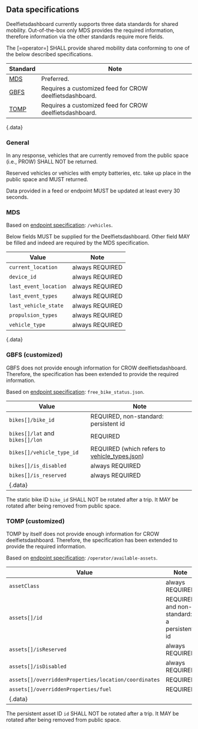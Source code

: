## Data specifications

Deelfietsdashboard currently supports three data standards for shared mobility.
Out-of-the-box only MDS provides the required information, therefore information via the other standards require more fields.

<div class='advisement'>

The [=operator=] SHALL provide shared mobility data conforming to one of the below described specifications.

</div>

Standard | Note
---|---
[MDS](#mds) | Preferred.
[GBFS](#gbfs-customized) | Requires a customized feed for CROW deelfietsdashboard.
[TOMP](#tomp-customized) | Requires a customized feed for CROW deelfietsdashboard.
{.data}

### General

<div class="advisement">

In any response, vehicles that are currently removed from the public space (i.e., PROW) SHALL NOT be returned.

Reserved vehicles or vehicles with empty batteries, etc. take up place in the public space and MUST returned.

Data provided in a feed or endpoint MUST be updated at least every 30 seconds.

</div>

### MDS

Based on [endpoint specification][1]: `/vehicles`.

Below fields MUST be supplied for the Deelfietsdashboard. 
Other field MAY be filled and indeed are required by the MDS specification.

Value | Note
---|---
`current_location`    | always REQUIRED
`device_id`           | always REQUIRED
`last_event_location` | always REQUIRED
`last_event_types`    | always REQUIRED
`last_vehicle_state`  | always REQUIRED
`propulsion_types`    | always REQUIRED
`vehicle_type`        | always REQUIRED
{.data}

[1]: https://github.com/openmobilityfoundation/mobility-data-specification/blob/main/provider/README.md#vehicles 

### GBFS (customized)

<div class="note">
GBFS does not provide enough information for CROW deelfietsdashboard. 
Therefore, the specification has been extended to provide the required information.
</div>


Based on [endpoint specification][2]: `free_bike_status.json`.

Value | Note
---|---
`bikes[]/bike_id` | REQUIRED, non-standard: persistent id
`bikes[]/lat` and `bikes[]/lon` | REQUIRED
`bikes[]/vehicle_type_id` | REQUIRED (which refers to [vehicle_types.json][vehicle_types])
`bikes[]/is_disabled` | always REQUIRED 
`bikes[]/is_reserved` | always REQUIRED 
{.data} |

The static bike ID `bike_id` SHALL NOT be rotated after a trip.
It MAY be rotated after being removed from public space.

[2]: https://github.com/NABSA/gbfs/blob/master/gbfs.md#free_bike_statusjson
[vehicle_types]: https://github.com/NABSA/gbfs/blob/master/gbfs.md#vehicle_typesjson-added-in-v21

### TOMP (customized)

<div class="note">
TOMP by itself does not provide enough information for CROW deelfietsdashboard. 
Therefore, the specification has been extended to provide the required information.
</div>


Based on [endpoint specification][3]: `/operator/available-assets`. 

Value | Note
---|--- 
`assetClass` | always REQUIRED
`assets[]/id` | REQUIRED and non-standard: a persistent id
`assets[]/isReserved` | always REQUIRED
`assets[]/isDisabled` | always REQUIRED
`assets[]/overriddenProperties/location/coordinates` | REQUIRED
`assets[]/overriddenProperties/fuel` | REQUIRED
{.data} |

The persistent asset ID `id` SHALL NOT be rotated after a trip.
It MAY be rotated after being removed from public space.


[3]: https://app.swaggerhub.com/apis-docs/TOMP-API-WG/transport-operator_maas_provider_api/1.1.0#/operator%20information/get_operator_available_assets

[4]: https://github.com/openmobilityfoundation/mobility-data-specification/blob/main/general-information.md#vehicle-states
